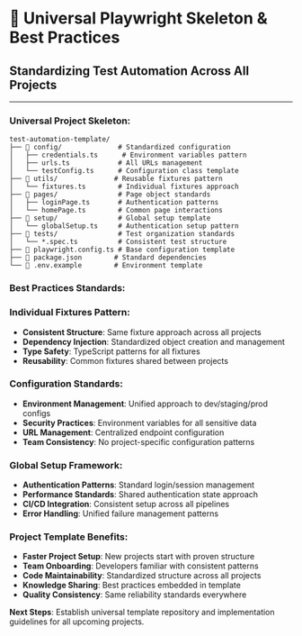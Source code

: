 # 🎯 Universal Playwright Skeleton & Best Practices
## Standardizing Test Automation Across All Projects

---

### **Universal Project Skeleton:**
```
test-automation-template/
├── 📁 config/              # Standardized configuration
│   ├── credentials.ts      # Environment variables pattern
│   ├── urls.ts            # All URLs management
│   └── testConfig.ts      # Configuration class template
├── 📁 utils/              # Reusable fixtures pattern
│   └── fixtures.ts        # Individual fixtures approach
├── 📁 pages/               # Page object standards
│   ├── loginPage.ts       # Authentication patterns
│   └── homePage.ts        # Common page interactions
├── 📁 setup/               # Global setup template
│   └── globalSetup.ts     # Authentication setup pattern
├── 📁 tests/               # Test organization standards
│   └── *.spec.ts          # Consistent test structure
├── 📄 playwright.config.ts # Base configuration template
├── 📄 package.json        # Standard dependencies
└── 📄 .env.example        # Environment template
```

### **Best Practices Standards:**

### **Individual Fixtures Pattern:**
- **Consistent Structure**: Same fixture approach across all projects
- **Dependency Injection**: Standardized object creation and management
- **Type Safety**: TypeScript patterns for all fixtures
- **Reusability**: Common fixtures shared between projects

### **Configuration Standards:**
- **Environment Management**: Unified approach to dev/staging/prod configs  
- **Security Practices**: Environment variables for all sensitive data
- **URL Management**: Centralized endpoint configuration
- **Team Consistency**: No project-specific configuration patterns

### **Global Setup Framework:**
- **Authentication Patterns**: Standard login/session management
- **Performance Standards**: Shared authentication state approach
- **CI/CD Integration**: Consistent setup across all pipelines
- **Error Handling**: Unified failure management patterns

### **Project Template Benefits:**
- **Faster Project Setup**: New projects start with proven structure
- **Team Onboarding**: Developers familiar with consistent patterns
- **Code Maintainability**: Standardized structure across all projects
- **Knowledge Sharing**: Best practices embedded in template
- **Quality Consistency**: Same reliability standards everywhere

**Next Steps**: Establish universal template repository and implementation guidelines for all upcoming projects.